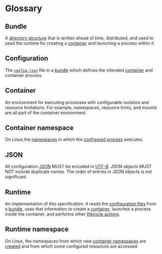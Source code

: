 # <a name="glossary" />Glossary

## <a name="glossaryBundle" />Bundle

A [directory structure](bundle.md) that is written ahead of time, distributed, and used to seed the runtime for creating a [container](#container) and launching a process within it.

## <a name="glossaryConfiguration" />Configuration

The [`config.json`](config.md) file in a [bundle](#bundle) which defines the intended [container](#container) and container process.

## <a name="glossaryContainer" />Container

An environment for executing processes with configurable isolation and resource limitations.
For example, namespaces, resource limits, and mounts are all part of the container environment.

## <a name="glossaryContainerNamespace" />Container namespace

On Linux,the [namespaces][namespaces.7] in which the [configured process](config.md#process) executes.

## <a name="glossaryJson" />JSON

All configuration [JSON][] MUST be encoded in [UTF-8][].
JSON objects MUST NOT include duplicate names.
The order of entries in JSON objects is not significant.

## <a name="glossaryRuntime" />Runtime

An implementation of this specification.
It reads the [configuration files](#configuration) from a [bundle](#bundle), uses that information to create a [container](#container), launches a process inside the container, and performs other [lifecycle actions](runtime.md).

## <a name="glossaryRuntimeNamespace" />Runtime namespace

On Linux, the namespaces from which new [container namespaces](#container-namespace) are [created](config-linux.md#namespaces) and from which some configured resources are accessed.

[JSON]: https://tools.ietf.org/html/rfc8259
[UTF-8]: http://www.unicode.org/versions/Unicode8.0.0/ch03.pdf

[namespaces.7]: http://man7.org/linux/man-pages/man7/namespaces.7.html
